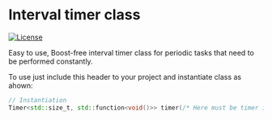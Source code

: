 # Interval timer class
[![License](https://img.shields.io/badge/License-BSD%203--Clause-blue.svg)](https://github.com/yvoinov/interval-timer-class/blob/master/LICENSE)

Easy to use, Boost-free interval timer class for periodic tasks that need to be performed constantly.

To use just include this header to your project and instantiate class as ahown:

```cpp
// Instantiation
Timer<std::size_t, std::function<void()>> timer(/* Here must be timer interval */, []() { /* Executable statements */ });
```

